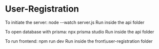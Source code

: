 # User-Registration


To initiate the server: node --watch server.js
Run inside the api folder

To open database with prisma: npx prisma studio
Run inside the api folder

To run frontend: npm run dev
Run inside the front\user-registration folder